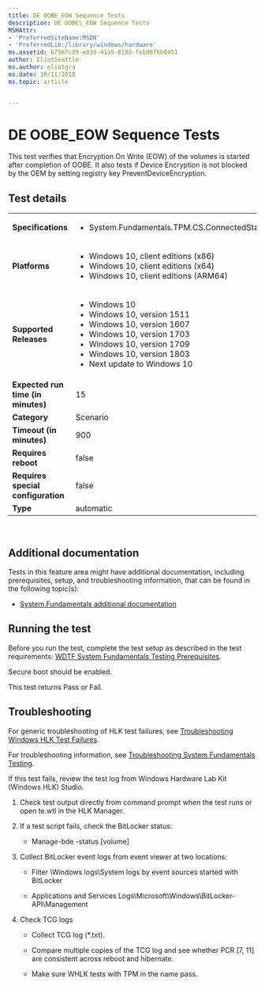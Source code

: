 ```yaml
---
title: DE OOBE_EOW Sequence Tests
description: DE OOBE\_EOW Sequence Tests
MSHAttr:
- 'PreferredSiteName:MSDN'
- 'PreferredLib:/library/windows/hardware'
ms.assetid: b7567c09-e039-41a9-818d-feb98f6b0451
author: EliotSeattle
ms.author: eliotgra
ms.date: 10/11/2018
ms.topic: article


---
```


# DE OOBE_EOW Sequence Tests


This test verifies that Encryption On Write (EOW) of the volumes is started after completion of OOBE. It also tests if Device Encryption is not blocked by the OEM by setting registry key PreventDeviceEncryption.

## Test details
|||
|---|---|
| **Specifications**  | <ul><li>System.Fundamentals.TPM.CS.ConnectedStandby</li></ul> |  
| **Platforms**   | <ul><li>Windows 10, client editions (x86)</li><li>Windows 10, client editions (x64)</li><li>Windows 10, client editions (ARM64)</li></ul> |
| **Supported Releases** | <ul><li>Windows 10</li><li>Windows 10, version 1511</li><li>Windows 10, version 1607</li><li>Windows 10, version 1703</li><li>Windows 10, version 1709</li><li>Windows 10, version 1803</li><li>Next update to Windows 10</li></ul> |
|**Expected run time (in minutes)**| 15 |
|**Category**| Scenario |
|**Timeout (in minutes)**| 900 |
|**Requires reboot**| false |
|**Requires special configuration**| false |
|**Type**| automatic |

 

## <span id="Additional_documentation"></span><span id="additional_documentation"></span><span id="ADDITIONAL_DOCUMENTATION"></span>Additional documentation


Tests in this feature area might have additional documentation, including prerequisites, setup, and troubleshooting information, that can be found in the following topic(s):

-   [System.Fundamentals additional documentation](system-fundamentals-additional-documentation.md)

## <span id="Running_the_test"></span><span id="running_the_test"></span><span id="RUNNING_THE_TEST"></span>Running the test


Before you run the test, complete the test setup as described in the test requirements: [WDTF System Fundamentals Testing Prerequisites](wdtf-system-fundamentals-testing-prerequisites.md).

Secure boot should be enabled.

This test returns Pass or Fail.

## <span id="Troubleshooting"></span><span id="troubleshooting"></span><span id="TROUBLESHOOTING"></span>Troubleshooting


For generic troubleshooting of HLK test failures, see [Troubleshooting Windows HLK Test Failures](..\user\troubleshooting-windows-hlk-test-failures.md).

For troubleshooting information, see [Troubleshooting System Fundamentals Testing](troubleshooting-system-fundamentals-testing.md).

If this test fails, review the test log from Windows Hardware Lab Kit (Windows HLK) Studio.

1.  Check test output directly from command prompt when the test runs or open te.wtl in the HLK Manager.

2.  If a test script fails, check the BitLocker status:

    -   Manage-bde -status \[volume\]

3.  Collect BitLocker event logs from event viewer at two locations:

    -   Filter \\Windows logs\\System logs by event sources started with BitLocker

    -   Applications and Services Logs\\Microsoft\\Windows\\BitLocker-API\\Management

4.  Check TCG logs

    -   Collect TCG log (\*.txt).

    -   Compare multiple copies of the TCG log and see whether PCR \[7, 11\] are consistent across reboot and hibernate.

    -   Make sure WHLK tests with TPM in the name pass.

 

 






